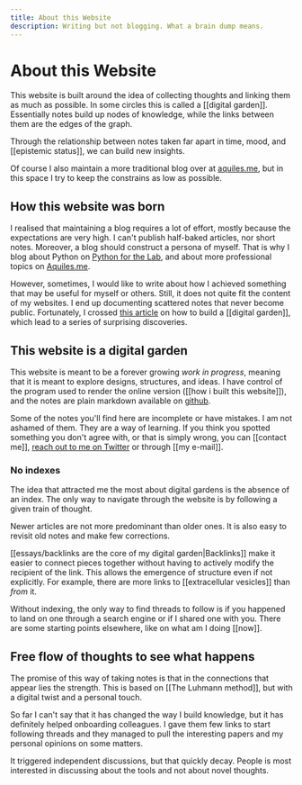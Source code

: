 ```yaml
---
title: About this Website
description: Writing but not blogging. What a brain dump means.
---
```


# About this Website
This website is built around the idea of collecting thoughts and linking them as much as possible. In some circles this is called a [[digital garden]]. Essentially notes build up nodes of knowledge, while the links between them are the edges of the graph. 

Through the relationship between notes taken far apart in time, mood, and [[epistemic status]], we can build new insights. 

Of course I also maintain a more traditional blog over at [aquiles.me](https://www.aquiles.me), but in this space I try to keep the constrains as low as possible. 

## How this website was born
I realised that maintaining a blog requires a lot of effort, mostly because the expectations are very high. I can't publish half-baked articles, nor short notes. Moreover, a blog should construct a persona of myself. That is why I blog about Python on [Python for the Lab](https://www.pythonforthelab.com), and about more professional topics on [Aquiles.me](https://www.aquiles.me). 

However, sometimes, I would like to write about how I achieved something that may be useful for myself or others. Still, it does not quite fit the content of my websites. I end up documenting scattered notes that never become public. Fortunately, I crossed [this article](https://nesslabs.com/digital-garden-tiddlywiki) on how to build a [[digital garden]], which lead to a series of surprising discoveries. 

## This website is a digital garden
This website is meant to be a forever growing *work in progress*, meaning that it is meant to explore designs, structures, and ideas. I have control of the program used to render the online version ([[how i built this website]]), and the notes are plain markdown available on [github](https://github.com/aquilesC/aquiles.me).

 Some of the notes you'll find here are incomplete or have mistakes. I am not ashamed of them. They are a way of learning. If you think you spotted something you don't agree with, or that is simply wrong, you can [[contact me]], [reach out to me on Twitter](https://www.twitter.com/aquicarattino) or through [[my e-mail]]. 

### No indexes
The idea that attracted me the most about digital gardens is the absence of an index. The only way to navigate through the website is by following a given train of thought. 

Newer articles are not more predominant than older ones. It is also easy to revisit old notes and make few corrections. 

[[essays/backlinks are the core of my digital garden|Backlinks]] make it easier to connect pieces together without having to actively modify the recipient of the link. This allows the emergence of structure even if not explicitly. For example, there are more links to [[extracellular vesicles]] than *from* it. 

Without indexing, the only way to find threads to follow is if you happened to land on one through a search engine or if I shared one with you. There are some starting points elsewhere, like on what am I doing [[now]]. 

## Free flow of thoughts to see what happens
The promise of this way of taking notes is that in the connections that appear lies the strength. This is based on [[The Luhmann method]], but with a digital twist and a personal touch. 

So far I can't say that it has changed the way I build knowledge, but it has definitely helped onboarding colleagues. I gave them few links to start following threads and they managed to pull the interesting papers and my personal opinions on some matters. 

It triggered independent discussions, but that quickly decay. People is most interested in discussing about the tools and not about novel thoughts. 